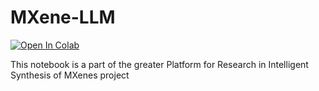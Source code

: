 # MXene-LLM
[![Open In Colab](https://colab.research.google.com/assets/colab-badge.svg)](https://colab.research.google.com/github/yourusername/yourrepo/blob/main/path/to/notebook.ipynb)

This notebook is a part of the greater Platform for Research in Intelligent Synthesis of MXenes project
